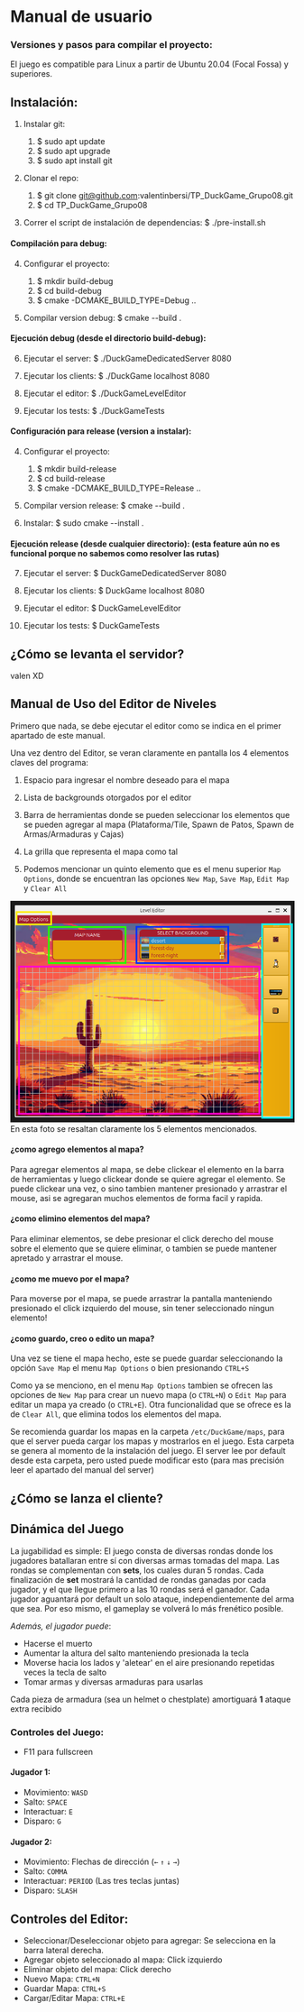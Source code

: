 # Manual de usuario

### Versiones y pasos para compilar el proyecto:

El juego es compatible para Linux a partir de Ubuntu 20.04 (Focal Fossa) y superiores. 


## Instalación:

1. Instalar git:
    1. $ sudo apt update
    2. $ sudo apt upgrade  
    3. $ sudo apt install git

2. Clonar el repo:
    1. $ git clone git@github.com:valentinbersi/TP_DuckGame_Grupo08.git
    2. $ cd TP_DuckGame_Grupo08

3. Correr el script de instalación de dependencias: $ ./pre-install.sh

#### Compilación para debug:

4. Configurar el proyecto:
    1. $ mkdir build-debug
    2. $ cd build-debug
    3. $ cmake -DCMAKE_BUILD_TYPE=Debug ..

5. Compilar version debug: $ cmake --build .

#### Ejecución debug (desde el directorio build-debug):

6. Ejecutar el server: $ ./DuckGameDedicatedServer 8080

7. Ejecutar los clients: $ ./DuckGame localhost 8080

8. Ejecutar el editor: $ ./DuckGameLevelEditor

9. Ejecutar los tests: $ ./DuckGameTests

#### Configuración para release (version a instalar):

4. Configurar el proyecto:
    1. $ mkdir build-release
    2. $ cd build-release
    3. $ cmake -DCMAKE_BUILD_TYPE=Release ..

5. Compilar version release: \$ cmake --build .

6. Instalar: \$ sudo cmake --install .

#### Ejecución release (desde cualquier directorio): (esta feature aún no es funcional porque no sabemos como resolver las rutas)
 
7. Ejecutar el server: $ DuckGameDedicatedServer 8080

8. Ejecutar los clients: $ DuckGame localhost 8080

9. Ejecutar el editor: $ DuckGameLevelEditor

10. Ejecutar los tests: $ DuckGameTests

## ¿Cómo se levanta el servidor?

valen XD



## Manual de Uso del Editor de Niveles
Primero que nada, se debe ejecutar el editor como se indica en el primer apartado de este manual.

Una vez dentro del Editor, se veran claramente en pantalla los 4 elementos claves del programa:
1) Espacio para ingresar el nombre deseado para el mapa
2) Lista de backgrounds otorgados por el editor
3) Barra de herramientas donde se pueden seleccionar los elementos que se pueden agregar al mapa (Plataforma/Tile, Spawn de Patos, Spawn de Armas/Armaduras y Cajas)
4) La grilla que representa el mapa como tal 


5) Podemos mencionar un quinto elemento que es el menu superior `Map Options`, donde se encuentran las opciones `New Map`, `Save Map`, `Edit Map` y `Clear All`

![LevelEditorExplicacion.png](img/LevelEditorExplicacion.png)
En esta foto se resaltan claramente los 5 elementos mencionados.

#### ¿como agrego elementos al mapa?
Para agregar elementos al mapa, se debe clickear el elemento en la barra de herramientas y luego clickear donde se quiere agregar el elemento. Se puede clickear una vez, o sino tambien mantener presionado y arrastrar el mouse, asi se agregaran muchos elementos de forma facil y rapida. 

#### ¿como elimino elementos del mapa?
Para eliminar elementos, se debe presionar el click derecho del mouse sobre el elemento que se quiere eliminar, o tambien se puede mantener apretado y arrastrar el mouse.

#### ¿como me muevo por el mapa?
Para moverse por el mapa, se puede arrastrar la pantalla manteniendo presionado el click izquierdo del mouse, sin tener seleccionado ningun elemento!


#### ¿como guardo, creo o edito un mapa?
Una vez se tiene el mapa hecho, este se puede guardar seleccionando la opción `Save Map` el menu `Map Options` o bien presionando `CTRL+S`

Como ya se menciono, en el menu `Map Options` tambien se ofrecen las opciones de `New Map` para crear un nuevo mapa (o `CTRL+N`) o `Edit Map` para editar un mapa ya creado (o `CTRL+E`). Otra funcionalidad que se ofrece es la de `Clear All`, que elimina todos los elementos del mapa.

Se recomienda guardar los mapas en la carpeta `/etc/DuckGame/maps`, para que el server pueda cargar los mapas y mostrarlos en el juego.
Esta carpeta se genera al momento de la instalación del juego. 
El server lee por default desde esta carpeta, pero usted puede modificar esto (para mas precisión leer el apartado del manual del server)

## ¿Cómo se lanza el cliente?

## Dinámica del Juego

La jugabilidad es simple: El juego consta de diversas rondas donde los jugadores batallaran entre sí con diversas armas tomadas del mapa. Las rondas se complementan con **sets**, los cuales duran 5 rondas.
Cada finalización de **set** mostrará la cantidad de rondas ganadas por cada jugador, y el que llegue primero a las 10 rondas será el ganador.
Cada jugador aguantará por default un solo ataque, independientemente del arma que sea. Por eso mismo, el gameplay se volverá lo más frenético posible.

*Además, el jugador puede*:
* Hacerse el muerto
* Aumentar la altura del salto manteniendo presionada la tecla
* Moverse hacia los lados y 'aletear' en el aire presionando repetidas veces la tecla de salto
* Tomar armas y diversas armaduras para usarlas

Cada pieza de armadura (sea un helmet o chestplate) amortiguará **1** ataque extra recibido

### Controles del Juego:

* F11 para fullscreen

#### Jugador 1:
* Movimiento: `WASD`
* Salto: `SPACE`
* Interactuar: `E`
* Disparo: `G`

#### Jugador 2:
* Movimiento: Flechas de dirección (`←` `↑` `↓` `→`)
* Salto: `COMMA`
* Interactuar: `PERIOD`           (Las tres teclas juntas)
* Disparo: `SLASH`


## Controles del Editor:
* Seleccionar/Deseleccionar objeto para agregar: Se selecciona en la barra lateral derecha.
* Agregar objeto seleccionado al mapa: Click izquierdo
* Eliminar objeto del mapa: Click derecho
* Nuevo Mapa: `CTRL+N`
* Guardar Mapa: `CTRL+S`
* Cargar/Editar Mapa: `CTRL+E`

